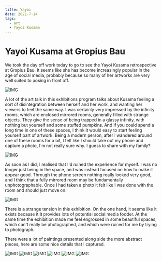```yaml
---
title: Yayoi
date: 2021-7-14
tags:
  - art
  - Yayoi Kusama
---
```


# Yayoi Kusama at Gropius Bau

We took the day off work today to go to see the Yayoi Kusama retrospective at
Gropius Bau. It seems like she has become increasingly popular in the age of
social media, probably because so many of her artworks are very well suited to
posing in front off.

![IMG](/yayoi/three.jpeg)


A lot of the art talk in this exhibitions program talks about Kusama feeling a
sort of disintegration between herself and her work, and
wanting her viewers to feel the same way. I was certainly very impressed by the
infinity rooms, which are enclosed mirrored rooms, generally filled with strange
objects. They give the sense of being trapped in a glassy infinity, with nothing
but yourself and some stuffed pumpkins. And if you could spend a long time in
one of these spaces, I think it would easy to start feeling yourself part of
artwork. Being a modern person, after I wandered around one of these rooms 
for a bit, I felt like I should take out my phone and
capture a photo, I'm not really sure why. I guess to share with my family?

![IMG](/yayoi/IMG_6088.jpeg)

As soon as I did, I realised that I'd ruined the experience for myself. I was no
longer just being in the space, and was instead focused on how to make it appear
good. Through the phone screen nothing really looked very good, and I think that 
a fully mirrored room may be fundamentally unphotographable. Once I had taken a 
photo it felt like I was done with the room and should just move on. 

![IMG](/yayoi/one.jpeg)

There is a strange tension in this exhibition. On the one hand, it
seems like it exists because it it provides lots of potential social media fodder.
At the same time the exhibition made me feel engrossed in some beautiful spaces, which can't really
be photographed, and which were ruined for me by trying to photograph.

There were a lot of paintings presented along side the more abstract pieces,
here are some nice details that I captured.

![IMG](/yayoi/eleven.jpeg)
![IMG](/yayoi/five.jpeg)
![IMG](/yayoi/four.jpeg)
![IMG](/yayoi/ten.jpeg)
![IMG](/yayoi/two.jpeg)
![IMG](/yayoi/eight.jpeg)
